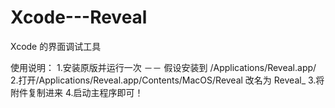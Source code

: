 # Xcode---Reveal
Xcode 的界面调试工具

使用说明：
1.安装原版并运行一次 －－ 假设安装到 /Applications/Reveal.app/
2.打开/Applications/Reveal.app/Contents/MacOS/Reveal 改名为 Reveal_
3.将附件复制进来
4.启动主程序即可！
